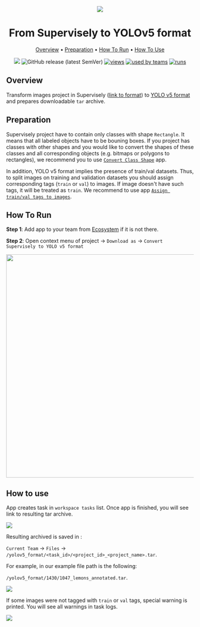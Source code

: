 <div align="center" markdown>
<img src="https://i.imgur.com/UeObs7R.png"/>

# From Supervisely to YOLOv5 format


<p align="center">
  <a href="#Overview">Overview</a> •
  <a href="#Preparation">Preparation</a> •
  <a href="#How-To-Run">How To Run</a> •
  <a href="#How-To-Use">How To Use</a>
</p>

[![](https://img.shields.io/badge/slack-chat-green.svg?logo=slack)](https://supervise.ly/slack)
![GitHub release (latest SemVer)](https://img.shields.io/github/v/release/supervisely-ecosystem/convert-supervisely-to-yolov5-format)
[![views](https://app.supervise.ly/public/api/v3/ecosystem.counters?repo=supervisely-ecosystem/convert-supervisely-to-yolov5-format&counter=views&label=views)](https://supervise.ly)
[![used by teams](https://app.supervise.ly/public/api/v3/ecosystem.counters?repo=supervisely-ecosystem/convert-supervisely-to-yolov5-format&counter=downloads&label=used%20by%20teams)](https://supervise.ly)
[![runs](https://app.supervise.ly/public/api/v3/ecosystem.counters?repo=supervisely-ecosystem/convert-supervisely-to-yolov5-format&counter=runs&label=runs&123)](https://supervise.ly)

</div>

## Overview

Transform images project in Supervisely ([link to format](https://docs.supervise.ly/data-organization/00_ann_format_navi)) to [YOLO v5 format](https://github.com/ultralytics/yolov5/wiki/Train-Custom-Data) and prepares downloadable `tar` archive.


## Preparation

Supervisely project have to contain only classes with shape `Rectangle`. It means that all labeled objects have to be bouning boxes. If you project has classes with other shapes and you would like to convert the shapes of these classes and all corresponding objects (e.g. bitmaps or polygons to rectangles), we recommend you to use [`Convert Class Shape`](https://ecosystem.supervise.ly/apps/convert-class-shape) app. 

In addition, YOLO v5 format implies the presence of train/val datasets. Thus, to split images on training and validation datasets you should assign  corresponding tags (`train` or `val`) to images. If image doesn't have such tags, it will be treated as `train`. We recommend to use app [`Assign train/val tags to images`](https://ecosystem.supervise.ly/apps/tag-train-val-test). 


## How To Run 
**Step 1**: Add app to your team from [Ecosystem](https://ecosystem.supervise.ly/apps/convert-supervisely-to-yolov5-format) if it is not there.

**Step 2**: Open context menu of project -> `Download as` -> `Convert Supervisely to YOLO v5 format` 

<img src="https://i.imgur.com/bOUC5WH.png" width="600px"/>


## How to use

App creates task in `workspace tasks` list. Once app is finished, you will see link to resulting tar archive. 

<img src="https://i.imgur.com/kXnmshv.png"/>

Resulting archived is saved in : 

`Current Team` -> `Files` -> `/yolov5_format/<task_id>/<project_id>_<project_name>.tar`. 

For example, in our example file path is the following: 

`/yolov5_format/1430/1047_lemons_annotated.tar`.

<img src="https://i.imgur.com/hGrAyY0.png"/>

If some images were not tagged with `train` or `val` tags, special warning is printed. You will see all warnings in task logs.

<img src="https://i.imgur.com/O5tshZQ.png"/>
